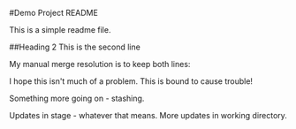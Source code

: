 #Demo Project README

This is a simple readme file.

##Heading 2
This is the second line

My manual merge resolution is to keep both lines:

I hope this isn't much of a problem.
This is bound to cause trouble!



Something more going on - stashing.

Updates in stage - whatever that means.
More updates in working directory.

